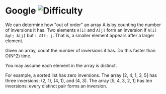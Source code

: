# Google ![Difficulty](https://img.shields.io/badge/-MEDIUM-yellow)
	
We can determine how "out of order" an array A is by counting the number of
inversions it has. Two elements `A[i]` and `A[j]` form an inversion if `A[i] &gt; A[j]` but `i &lt; j`.
That is, a smaller element appears after a larger element.
	
Given an array, count the number of inversions it has. Do this faster than O(N^2) time.
	
You may assume each element in the array is distinct.
	
For example, a sorted list has zero inversions. The array [2, 4, 1, 3, 5] has three inversions: (2, 1), (4, 1), and (4, 3).
The array [5, 4, 3, 2, 1] has ten inversions: every distinct pair forms an inversion.
	
